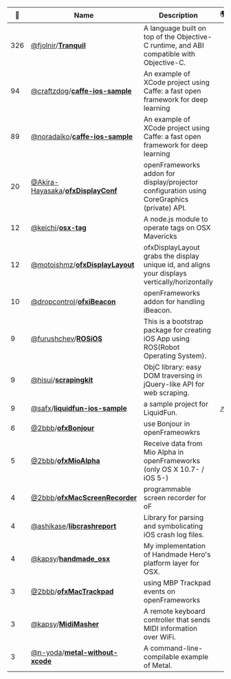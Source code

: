|:star2: | Name | Description | 🌍|
|---|---|---|---|
|326|[@fjolnir](https://github.com/fjolnir)/[**Tranquil**](https://github.com/fjolnir/Tranquil)|A language built on top of the Objective-C runtime, and ABI compatible with Objective-C.||
|94|[@craftzdog](https://github.com/craftzdog)/[**caffe-ios-sample**](https://github.com/craftzdog/caffe-ios-sample)|An example of XCode project using Caffe: a fast open framework for deep learning||
|89|[@noradaiko](https://github.com/noradaiko)/[**caffe-ios-sample**](https://github.com/noradaiko/caffe-ios-sample)|An example of XCode project using Caffe: a fast open framework for deep learning||
|20|[@Akira-Hayasaka](https://github.com/Akira-Hayasaka)/[**ofxDisplayConf**](https://github.com/Akira-Hayasaka/ofxDisplayConf)|openFrameworks addon for display/projector configuration using CoreGraphics (private) API.||
|12|[@keichi](https://github.com/keichi)/[**osx-tag**](https://github.com/keichi/osx-tag)|A node.js module to operate tags on OSX Mavericks||
|12|[@motoishmz](https://github.com/motoishmz)/[**ofxDisplayLayout**](https://github.com/motoishmz/ofxDisplayLayout)|ofxDisplayLayout grabs the display unique id, and aligns your displays vertically/horizontally||
|10|[@dropcontrol](https://github.com/dropcontrol)/[**ofxiBeacon**](https://github.com/dropcontrol/ofxiBeacon)|openFrameworks addon for handling iBeacon.||
|9|[@furushchev](https://github.com/furushchev)/[**ROSiOS**](https://github.com/furushchev/ROSiOS)|This is a bootstrap package for creating iOS App using ROS(Robot Operating System).||
|9|[@hisui](https://github.com/hisui)/[**scrapingkit**](https://github.com/hisui/scrapingkit)|ObjC library: easy DOM traversing in jQuery-like API for web scraping.||
|9|[@safx](https://github.com/safx)/[**liquidfun-ios-sample**](https://github.com/safx/liquidfun-ios-sample)|a sample project for LiquidFun.|[:arrow_upper_right:](http://safx-dev.blogspot.jp/search/label/liquidfun)|
|6|[@2bbb](https://github.com/2bbb)/[**ofxBonjour**](https://github.com/2bbb/ofxBonjour)|use Bonjour in openFrameowkrs||
|5|[@2bbb](https://github.com/2bbb)/[**ofxMioAlpha**](https://github.com/2bbb/ofxMioAlpha)|Receive data from Mio Alpha in openFrameworks (only OS X 10.7- / iOS 5-)||
|4|[@2bbb](https://github.com/2bbb)/[**ofxMacScreenRecorder**](https://github.com/2bbb/ofxMacScreenRecorder)|programmable screen recorder for oF||
|4|[@ashikase](https://github.com/ashikase)/[**libcrashreport**](https://github.com/ashikase/libcrashreport)|Library for parsing and symbolicating iOS crash log files.||
|4|[@kapsy](https://github.com/kapsy)/[**handmade_osx**](https://github.com/kapsy/handmade_osx)|My implementation of Handmade Hero's platform layer for OSX.||
|3|[@2bbb](https://github.com/2bbb)/[**ofxMacTrackpad**](https://github.com/2bbb/ofxMacTrackpad)|using MBP Trackpad events on openFrameworks||
|3|[@kapsy](https://github.com/kapsy)/[**MidiMasher**](https://github.com/kapsy/MidiMasher)|A remote keyboard controller that sends MIDI information over WiFi.||
|3|[@n-yoda](https://github.com/n-yoda)/[**metal-without-xcode**](https://github.com/n-yoda/metal-without-xcode)|A command-line-compilable example of Metal.||

